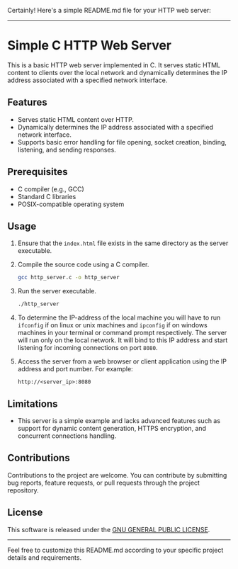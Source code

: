Certainly! Here's a simple README.md file for your HTTP web server:

---

# Simple C HTTP Web Server

This is a basic HTTP web server implemented in C. It serves static HTML content to clients over the local network and dynamically determines the IP address associated with a specified network interface.

## Features

- Serves static HTML content over HTTP.
- Dynamically determines the IP address associated with a specified network interface.
- Supports basic error handling for file opening, socket creation, binding, listening, and sending responses.

## Prerequisites

- C compiler (e.g., GCC)
- Standard C libraries
- POSIX-compatible operating system

## Usage

1. Ensure that the `index.html` file exists in the same directory as the server executable.

2. Compile the source code using a C compiler.

    ```bash
    gcc http_server.c -o http_server
    ```

3. Run the server executable.

    ```bash
    ./http_server
    ```

4. To determine the IP-address of the local machine you will have to run `ifconfig` if on linux or unix machines and `ipconfig` if on windows machines in your terminal or command prompt respectively.  The server will run only on the local network. It will bind to this IP address and start listening for incoming connections on port `8080`.

5. Access the server from a web browser or client application using the IP address and port number. For example:

    ```
    http://<server_ip>:8080
    ```

## Limitations

- This server is a simple example and lacks advanced features such as support for dynamic content generation, HTTPS encryption, and concurrent connections handling.

## Contributions

Contributions to the project are welcome. You can contribute by submitting bug reports, feature requests, or pull requests through the project repository.

## License

This software is released under the [  GNU GENERAL PUBLIC LICENSE](LICENSE).

---

Feel free to customize this README.md according to your specific project details and requirements.
